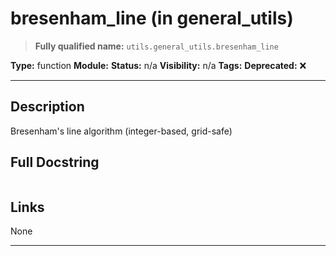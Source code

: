 # bresenham_line (in general_utils)
> **Fully qualified name:** `utils.general_utils.bresenham_line`

**Type:** function
**Module:** 
**Status:** n/a
**Visibility:** n/a
**Tags:** 
**Deprecated:** ❌

---

## Description
Bresenham's line algorithm (integer-based, grid-safe)

## Full Docstring
```

```

## Links
None

---

